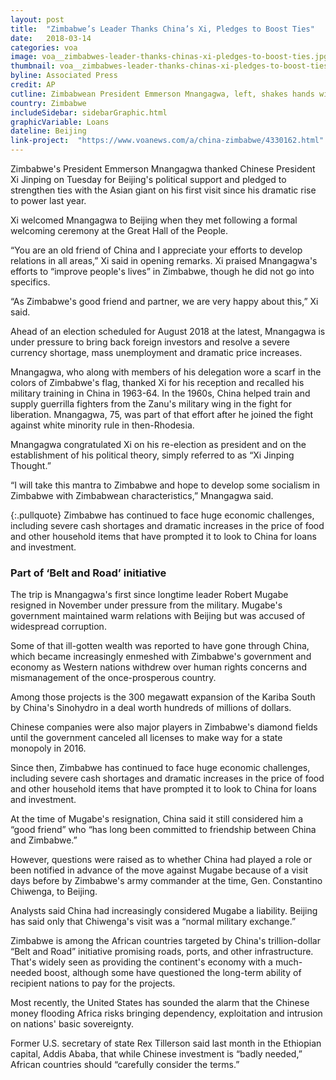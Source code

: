 ```yaml
---
layout: post
title:  "Zimbabwe’s Leader Thanks China’s Xi, Pledges to Boost Ties"
date:   2018-03-14
categories: voa
image: voa__zimbabwes-leader-thanks-chinas-xi-pledges-to-boost-ties.jpg
thumbnail: voa__zimbabwes-leader-thanks-chinas-xi-pledges-to-boost-ties--640x360.jpg
byline: Associated Press
credit: AP
cutline: Zimbabwean President Emmerson Mnangagwa, left, shakes hands with Chinese President Xi Jinping as they pose for the media after a signing ceremony at the Great Hall of the People in Beijing, China, April 3, 2018.
country: Zimbabwe
includeSidebar: sidebarGraphic.html
graphicVariable: Loans
dateline: Beijing
link-project:  "https://www.voanews.com/a/china-zimbabwe/4330162.html"
---
```


Zimbabwe's President Emmerson Mnangagwa thanked Chinese President Xi Jinping on Tuesday for Beijing's political support and pledged to strengthen ties with the Asian giant on his first visit since his dramatic rise to power last year.

Xi welcomed Mnangagwa to Beijing when they met following a formal welcoming ceremony at the Great Hall of the People.

“You are an old friend of China and I appreciate your efforts to develop relations in all areas,” Xi said in opening remarks. Xi praised Mnangagwa's efforts to “improve people's lives” in Zimbabwe, though he did not go into specifics.

“As Zimbabwe's good friend and partner, we are very happy about this,” Xi said.

Ahead of an election scheduled for August 2018 at the latest, Mnangagwa is under pressure to bring back foreign investors and resolve a severe currency shortage, mass unemployment and dramatic price increases.

Mnangagwa, who along with members of his delegation wore a scarf in the colors of Zimbabwe's flag, thanked Xi for his reception and recalled his military training in China in 1963-64. In the 1960s, China helped train and supply guerrilla fighters from the Zanu's military wing in the fight for liberation. Mnangagwa, 75, was part of that effort after he joined the fight against white minority rule in then-Rhodesia.

Mnangagwa congratulated Xi on his re-election as president and on the establishment of his political theory, simply referred to as “Xi Jinping Thought.”

“I will take this mantra to Zimbabwe and hope to develop some socialism in Zimbabwe with Zimbabwean characteristics,” Mnangagwa said.

{:.pullquote}
Zimbabwe has continued to face huge economic challenges, including severe cash shortages and dramatic increases in the price of food and other household items that have prompted it to look to China for loans and investment.



### Part of ‘Belt and Road’ initiative ###

The trip is Mnangagwa's first since longtime leader Robert Mugabe resigned in November under pressure from the military. Mugabe's government maintained warm relations with Beijing but was accused of widespread corruption.

Some of that ill-gotten wealth was reported to have gone through China, which became increasingly enmeshed with Zimbabwe's government and economy as Western nations withdrew over human rights concerns and mismanagement of the once-prosperous country.

Among those projects is the 300 megawatt expansion of the Kariba South by China's Sinohydro in a deal worth hundreds of millions of dollars.

Chinese companies were also major players in Zimbabwe's diamond fields until the government canceled all licenses to make way for a state monopoly in 2016.

Since then, Zimbabwe has continued to face huge economic challenges, including severe cash shortages and dramatic increases in the price of food and other household items that have prompted it to look to China for loans and investment.

At the time of Mugabe's resignation, China said it still considered him a “good friend” who “has long been committed to friendship between China and Zimbabwe.”

However, questions were raised as to whether China had played a role or been notified in advance of the move against Mugabe because of a visit days before by Zimbabwe's army commander at the time, Gen. Constantino Chiwenga, to Beijing.

Analysts said China had increasingly considered Mugabe a liability. Beijing has said only that Chiwenga's visit was a “normal military exchange.”

Zimbabwe is among the African countries targeted by China's trillion-dollar “Belt and Road” initiative promising roads, ports, and other infrastructure. That's widely seen as providing the continent's economy with a much-needed boost, although some have questioned the long-term ability of recipient nations to pay for the projects.

Most recently, the United States has sounded the alarm that the Chinese money flooding Africa risks bringing dependency, exploitation and intrusion on nations' basic sovereignty.

Former U.S. secretary of state Rex Tillerson said last month in the Ethiopian capital, Addis Ababa, that while Chinese investment is “badly needed,” African countries should “carefully consider the terms.”